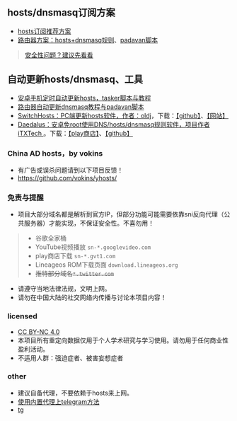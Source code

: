 ## hosts/dnsmasq订阅方案
- [hosts订阅推荐方案](https://github.com/sy618/hosts/blob/master/md/hosts%E8%AE%A2%E9%98%85%E6%96%B9%E6%A1%88.md)
- [路由器方案：hosts+dnsmasq规则](https://github.com/sy618/hosts/tree/master/dnsmasq)、[padavan脚本](https://github.com/sy618/hosts/blob/master/dnsmasq/sh/padavan%E5%9B%BA%E4%BB%B6%E8%84%9A%E6%9C%AC.md)

>[安全性问题？建议先看看](https://github.com/sy618/hosts/tree/master/dnsmasq/%E5%AE%89%E5%85%A8%E9%97%AE%E9%A2%98)

## 自动更新hosts/dnsmasq、工具
* [安卓手机定时自动更新hosts，tasker脚本与教程](https://github.com/sy618/hosts/tree/master/%E5%AE%89%E5%8D%93%E8%87%AA%E5%8A%A8%E6%9B%B4%E6%96%B0hosts)
* [路由器自动更新dnsmasq教程与padavan脚本](https://github.com/sy618/hosts/blob/master/dnsmasq/dnsmasq%E8%AF%B4%E6%98%8E.md)
* [SwitchHosts：PC端更新hosts软件，作者：oldj](https://github.com/oldj/SwitchHosts/blob/master/README.md)，下载：[【github】](https://github.com/oldj/SwitchHosts/releases)、[【网站】](https://oldj.github.io/SwitchHosts)
* [Daedalus：安卓免root使用DNS/hosts/dnsmasq规则软件，项目作者iTXTech ](https://github.com/iTXTech/Daedalus)。下载：[【play商店】](https://play.google.com/store/apps/details?id=org.itxtech.daedalus)、[【github】](https://github.com/iTXTech/Daedalus/releases)

### China AD hosts，by vokins
* 有广告或误杀问题请到以下项目反馈！
* https://github.com/vokins/yhosts/

### 免责与提醒
* 项目大部分域名都是解析到官方IP，但部分功能可能需要依靠sni反向代理（公共服务器）才能实现，不保证安全性。不喜勿用！
> - 谷歌全家桶
> - YouTube视频播放 `sn-*.googlevideo.com`
> - play商店下载 `sn-*.gvt1.com`
> - Lineageos ROM下载页面 `download.lineageos.org`
> - ~~推特部分域名`*.twitter.com`~~
* 请遵守当地法律法规，文明上网。
* 请勿在中国大陆的社交网络内传播与讨论本项目内容！

### licensed
* [CC BY-NC 4.0](https://creativecommons.org/licenses/by-nc/4.0/deed.zh)
* 本项目所有重定向数据仅用于个人学术研究与学习使用。请勿用于任何商业性盈利活动。
* 不适用人群：强迫症者、被害妄想症者

### other
* 建议自备代理，不要依赖于hosts来上网。
* [使用内置代理上telegram方法](https://github.com/sy618/hosts/blob/master/md/telegram.md)
* [tg](https://t.me/adfqhosts)
